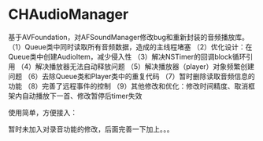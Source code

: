 # CHAudioManager
基于AVFoundation，对AFSoundManager修改bug和重新封装的音频播放库。
（1）Queue类中同时读取所有音频数据，造成的主线程堵塞
（2）优化设计：在Queue类中创建AudioItem，减少侵入性
（3）解决NSTimer的回调block循环引用
（4）解决播放器无法自动释放问题
（5）解决播放器（player）对象频繁创建问题
（6）去除Queue类和Player类中的重复代码
（7）暂时删除读取音频信息的功能
（8）完善了远程事件的控制
（9）其他修改和优化：修改时间精度、取消框架内自动播放下一首、修改暂停后timer失效

使用简单，方便接入：



暂时未加入对录音功能的修改，后面完善一下加上。。。
